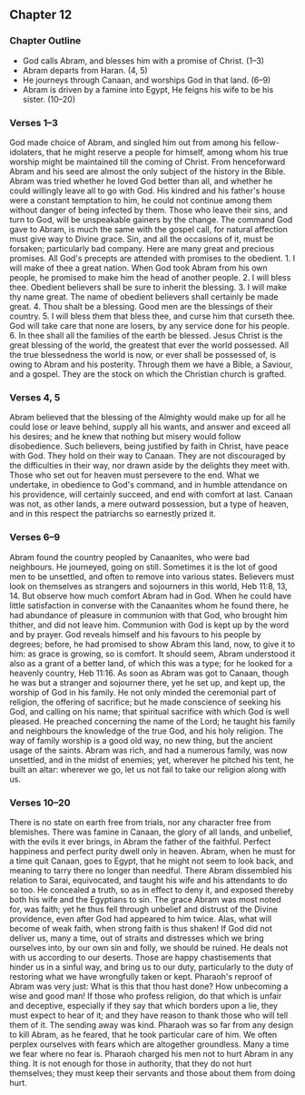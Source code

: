 ## Chapter 12

### Chapter Outline

- God calls Abram, and blesses him with a promise of Christ. (1–3)
- Abram departs from Haran. (4, 5)
- He journeys through Canaan, and worships God in that land. (6–9)
- Abram is driven by a famine into Egypt, He feigns his wife to be his sister. (10–20)

### Verses 1–3

God made choice of Abram, and singled him out from among his fellow-idolaters, that he might reserve a people for himself, among whom his true worship might be maintained till the coming of Christ. From henceforward Abram and his seed are almost the only subject of the history in the Bible. Abram was tried whether he loved God better than all, and whether he could willingly leave all to go with God. His kindred and his father's house were a constant temptation to him, he could not continue among them without danger of being infected by them. Those who leave their sins, and turn to God, will be unspeakable gainers by the change. The command God gave to Abram, is much the same with the gospel call, for natural affection must give way to Divine grace. Sin, and all the occasions of it, must be forsaken; particularly bad company. Here are many great and precious promises. All God's precepts are attended with promises to the obedient. 1. I will make of thee a great nation. When God took Abram from his own people, he promised to make him the head of another people. 2. I will bless thee. Obedient believers shall be sure to inherit the blessing. 3. I will make thy name great. The name of obedient believers shall certainly be made great. 4. Thou shalt be a blessing. Good men are the blessings of their country. 5. I will bless them that bless thee, and curse him that curseth thee. God will take care that none are losers, by any service done for his people. 6. In thee shall all the families of the earth be blessed. Jesus Christ is the great blessing of the world, the greatest that ever the world possessed. All the true blessedness the world is now, or ever shall be possessed of, is owing to Abram and his posterity. Through them we have a Bible, a Saviour, and a gospel. They are the stock on which the Christian church is grafted.

### Verses 4, 5

Abram believed that the blessing of the Almighty would make up for all he could lose or leave behind, supply all his wants, and answer and exceed all his desires; and he knew that nothing but misery would follow disobedience. Such believers, being justified by faith in Christ, have peace with God. They hold on their way to Canaan. They are not discouraged by the difficulties in their way, nor drawn aside by the delights they meet with. Those who set out for heaven must persevere to the end. What we undertake, in obedience to God's command, and in humble attendance on his providence, will certainly succeed, and end with comfort at last. Canaan was not, as other lands, a mere outward possession, but a type of heaven, and in this respect the patriarchs so earnestly prized it.

### Verses 6–9

Abram found the country peopled by Canaanites, who were bad neighbours. He journeyed, going on still. Sometimes it is the lot of good men to be unsettled, and often to remove into various states. Believers must look on themselves as strangers and sojourners in this world, Heb 11:8, 13, 14. But observe how much comfort Abram had in God. When he could have little satisfaction in converse with the Canaanites whom he found there, he had abundance of pleasure in communion with that God, who brought him thither, and did not leave him. Communion with God is kept up by the word and by prayer. God reveals himself and his favours to his people by degrees; before, he had promised to show Abram this land, now, to give it to him: as grace is growing, so is comfort. It should seem, Abram understood it also as a grant of a better land, of which this was a type; for he looked for a heavenly country, Heb 11:16. As soon as Abram was got to Canaan, though he was but a stranger and sojourner there, yet he set up, and kept up, the worship of God in his family. He not only minded the ceremonial part of religion, the offering of sacrifice; but he made conscience of seeking his God, and calling on his name; that spiritual sacrifice with which God is well pleased. He preached concerning the name of the Lord; he taught his family and neighbours the knowledge of the true God, and his holy religion. The way of family worship is a good old way, no new thing, but the ancient usage of the saints. Abram was rich, and had a numerous family, was now unsettled, and in the midst of enemies; yet, wherever he pitched his tent, he built an altar: wherever we go, let us not fail to take our religion along with us.

### Verses 10–20

There is no state on earth free from trials, nor any character free from blemishes. There was famine in Canaan, the glory of all lands, and unbelief, with the evils it ever brings, in Abram the father of the faithful. Perfect happiness and perfect purity dwell only in heaven. Abram, when he must for a time quit Canaan, goes to Egypt, that he might not seem to look back, and meaning to tarry there no longer than needful. There Abram dissembled his relation to Sarai, equivocated, and taught his wife and his attendants to do so too. He concealed a truth, so as in effect to deny it, and exposed thereby both his wife and the Egyptians to sin. The grace Abram was most noted for, was faith; yet he thus fell through unbelief and distrust of the Divine providence, even after God had appeared to him twice. Alas, what will become of weak faith, when strong faith is thus shaken! If God did not deliver us, many a time, out of straits and distresses which we bring ourselves into, by our own sin and folly, we should be ruined. He deals not with us according to our deserts. Those are happy chastisements that hinder us in a sinful way, and bring us to our duty, particularly to the duty of restoring what we have wrongfully taken or kept. Pharaoh's reproof of Abram was very just: What is this that thou hast done? How unbecoming a wise and good man! If those who profess religion, do that which is unfair and deceptive, especially if they say that which borders upon a lie, they must expect to hear of it; and they have reason to thank those who will tell them of it. The sending away was kind. Pharaoh was so far from any design to kill Abram, as he feared, that he took particular care of him. We often perplex ourselves with fears which are altogether groundless. Many a time we fear where no fear is. Pharaoh charged his men not to hurt Abram in any thing. It is not enough for those in authority, that they do not hurt themselves; they must keep their servants and those about them from doing hurt.

